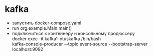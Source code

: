 # kafka
- запустить docker-compose.yaml  
- run org.example.Main.main()  
- подключиться к контейнеру и консольному продюссеру  
  docker exec -it kafka1-otuskafka /bin/bash  
  kafka-console-producer --topic event-source --bootstrap-server localhost:9092  





